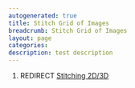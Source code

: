 ```yaml
---
autogenerated: true
title: Stitch Grid of Images
breadcrumb: Stitch Grid of Images
layout: page
categories: 
description: test description
---
```


1.  REDIRECT [Stitching 2D/3D](Stitching_2D_3D)
